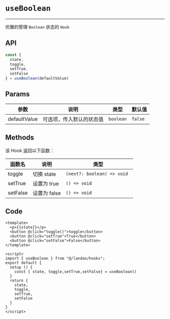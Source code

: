 # ``useBoolean``
---

优雅的管理 ``Boolean`` 状态的 ``Hook``




## API

```javascript
const {
  state,
  toggle,
  setTrue,
  setFalse
} = useBoolean(defaultValue)
```



## Params

| 参数         | 说明         | 类型    | 默认值 |
| ------------ | ------------ | ------- | ------ |
| defaultValue | 可选项，传入默认的状态值 | ``boolean`` | ``false``  |



## Methods

该 Hook 返回以下函数：

| 函数名   | 说明                     | 类型             |
| -------- | ------------------------ | ----------------- |
| toggle   |切换 state                | ``(next?: boolean) => void ``     |
| setTrue  | 设置为 true               | ``() => void``  |
| setFalse |设置为 false               |  ``() => void`` |


## Code

```vue
<template>
  <p>{{state}}</p>
  <button @click="toggle()">toggle</button>
  <button @click="setTrue">True</button>
  <button @click="setFalse">False</button>
</template>

<script>
import { useBoolean } from "@/landao/hooks";
export default {
  setup () {
    const { state, toggle,setTrue,setFalse} = useBoolean()
  }
  return {
    state,
    toggle,
    setTrue,
    setFalse
  }
}
</script>
```

